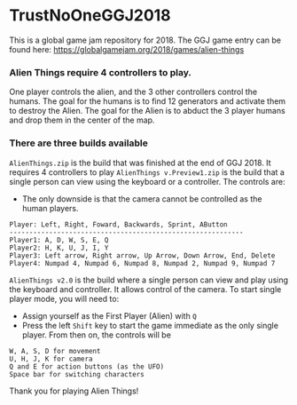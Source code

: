 # TrustNoOneGGJ2018
This is a global game jam repository for 2018.
The GGJ game entry can be found here:
https://globalgamejam.org/2018/games/alien-things

### Alien Things require 4 controllers to play.
One player controls the alien, and the 3 other controllers control the humans.
The goal for the humans is to find 12 generators and activate them to destroy the Alien.
The goal for the Alien is to abduct the 3 player humans and drop them in the center of the map.


### There are three builds available
`AlienThings.zip` is the build that was finished at the end of GGJ 2018. It requires 4 controllers to play
`AlienThings v.Preview1.zip` is the build that a single person can view using the keyboard or a controller. The controls are:
- The only downside is that the camera cannot be controlled as the human players.
```
Player: Left, Right, Foward, Backwards, Sprint, AButton
-----------------------------------------------------------
Player1: A, D, W, S, E, Q
Player2: H, K, U, J, I, Y
Player3: Left arrow, Right arrow, Up Arrow, Down Arrow, End, Delete
Player4: Numpad 4, Numpad 6, Numpad 8, Numpad 2, Numpad 9, Numpad 7
```

`AlienThings v2.0` is the build where a single person can view and play using the keyboard and controller. It allows control of the camera. To start single player mode, you will need to:
- Assign yourself as the First Player (Alien) with `Q`
- Press the left `Shift` key to start the game immediate as the only single player.
From then on, the controls will be
```
W, A, S, D for movement
U, H, J, K for camera
Q and E for action buttons (as the UFO)
Space bar for switching characters
```

Thank you for playing Alien Things!